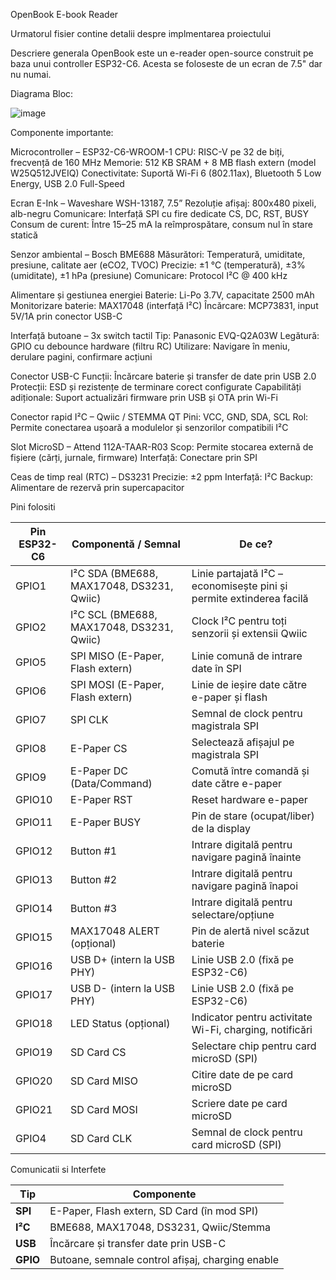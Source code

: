 OpenBook E-book Reader

Urmatorul fisier contine detalii despre implmentarea proiectului

Descriere generala
OpenBook este un e-reader open-source construit pe baza unui controller ESP32-C6. Acesta se foloseste de un ecran de 7.5" dar nu numai.

Diagrama Bloc:

![image](https://github.com/user-attachments/assets/37a9a138-f1be-4408-9418-5c64a5490471)


Componente importante:

Microcontroller – ESP32-C6-WROOM-1
CPU: RISC-V pe 32 de biți, frecvență de 160 MHz
Memorie: 512 KB SRAM + 8 MB flash extern (model W25Q512JVEIQ)
Conectivitate: Suportă Wi-Fi 6 (802.11ax), Bluetooth 5 Low Energy, USB 2.0 Full-Speed


Ecran E-Ink – Waveshare WSH-13187, 7.5”
Rezoluție afișaj: 800x480 pixeli, alb-negru
Comunicare: Interfață SPI cu fire dedicate CS, DC, RST, BUSY
Consum de curent: Între 15–25 mA la reîmprospătare, consum nul în stare statică


Senzor ambiental – Bosch BME688
Măsurători: Temperatură, umiditate, presiune, calitate aer (eCO2, TVOC)
Precizie: ±1 °C (temperatură), ±3% (umiditate), ±1 hPa (presiune)
Comunicare: Protocol I²C @ 400 kHz


Alimentare și gestiunea energiei
Baterie: Li-Po 3.7V, capacitate 2500 mAh
Monitorizare baterie: MAX17048 (interfață I²C)
Încărcare: MCP73831, input 5V/1A prin conector USB-C


Interfață butoane – 3x switch tactil
Tip: Panasonic EVQ-Q2A03W
Legătură: GPIO cu debounce hardware (filtru RC)
Utilizare: Navigare în meniu, derulare pagini, confirmare acțiuni


Conector USB-C
Funcții: Încărcare baterie și transfer de date prin USB 2.0
Protecții: ESD și rezistențe de terminare corect configurate
Capabilități adiționale: Suport actualizări firmware prin USB și OTA prin Wi-Fi


Conector rapid I²C – Qwiic / STEMMA QT
Pini: VCC, GND, SDA, SCL
Rol: Permite conectarea ușoară a modulelor și senzorilor compatibili I²C


Slot MicroSD – Attend 112A-TAAR-R03
Scop: Permite stocarea externă de fișiere (cărți, jurnale, firmware)
Interfață: Conectare prin SPI


Ceas de timp real (RTC) – DS3231
Precizie: ±2 ppm
Interfață: I²C
Backup: Alimentare de rezervă prin supercapacitor

Pini folositi

| Pin ESP32-C6 | Componentă / Semnal                | De ce?                                                                 |
|--------------|-------------------------------------|------------------------------------------------------------------------|
| GPIO1        | I²C SDA (BME688, MAX17048, DS3231, Qwiic) | Linie partajată I²C – economisește pini și permite extinderea facilă |
| GPIO2        | I²C SCL (BME688, MAX17048, DS3231, Qwiic) | Clock I²C pentru toți senzorii și extensii Qwiic                     |
| GPIO5        | SPI MISO (E-Paper, Flash extern)    | Linie comună de intrare date în SPI                                   |
| GPIO6        | SPI MOSI (E-Paper, Flash extern)    | Linie de ieșire date către e-paper și flash                           |
| GPIO7        | SPI CLK                             | Semnal de clock pentru magistrala SPI                                 |
| GPIO8        | E-Paper CS                          | Selectează afișajul pe magistrala SPI                                 |
| GPIO9        | E-Paper DC (Data/Command)           | Comută între comandă și date către e-paper                            |
| GPIO10       | E-Paper RST                         | Reset hardware e-paper                                                |
| GPIO11       | E-Paper BUSY                        | Pin de stare (ocupat/liber) de la display                             |
| GPIO12       | Button #1                           | Intrare digitală pentru navigare pagină înainte                      |
| GPIO13       | Button #2                           | Intrare digitală pentru navigare pagină înapoi                       |
| GPIO14       | Button #3                           | Intrare digitală pentru selectare/opțiune                            |
| GPIO15       | MAX17048 ALERT (opțional)           | Pin de alertă nivel scăzut baterie                                    |
| GPIO16       | USB D+ (intern la USB PHY)          | Linie USB 2.0 (fixă pe ESP32-C6)                                      |
| GPIO17       | USB D- (intern la USB PHY)          | Linie USB 2.0 (fixă pe ESP32-C6)                                      |
| GPIO18       | LED Status (opțional)               | Indicator pentru activitate Wi-Fi, charging, notificări               |
| GPIO19       | SD Card CS                          | Selectare chip pentru card microSD (SPI)                              |
| GPIO20       | SD Card MISO                        | Citire date de pe card microSD                                        |
| GPIO21       | SD Card MOSI                        | Scriere date pe card microSD                                          |
| GPIO4        | SD Card CLK                         | Semnal de clock pentru card microSD (SPI)                             |


Comunicatii si Interfete

| Tip       | Componente                                          |
|-----------|-----------------------------------------------------|
| **SPI**   | E-Paper, Flash extern, SD Card (în mod SPI)         |
| **I²C**   | BME688, MAX17048, DS3231, Qwiic/Stemma              |
| **USB**   | Încărcare și transfer date prin USB-C               |
| **GPIO**  | Butoane, semnale control afișaj, charging enable    |
